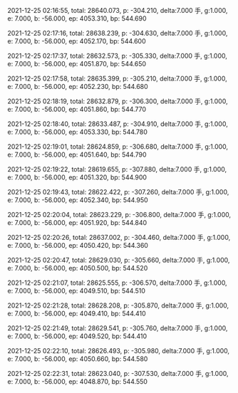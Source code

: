 2021-12-25 02:16:55, total: 28640.073, p: -304.210, delta:7.000 手, g:1.000, e: 7.000, b: -56.000, ep: 4053.310, bp: 544.690

2021-12-25 02:17:16, total: 28638.239, p: -304.630, delta:7.000 手, g:1.000, e: 7.000, b: -56.000, ep: 4052.170, bp: 544.600

2021-12-25 02:17:37, total: 28632.573, p: -305.330, delta:7.000 手, g:1.000, e: 7.000, b: -56.000, ep: 4051.870, bp: 544.650

2021-12-25 02:17:58, total: 28635.399, p: -305.210, delta:7.000 手, g:1.000, e: 7.000, b: -56.000, ep: 4052.230, bp: 544.680

2021-12-25 02:18:19, total: 28632.879, p: -306.300, delta:7.000 手, g:1.000, e: 7.000, b: -56.000, ep: 4051.860, bp: 544.770

2021-12-25 02:18:40, total: 28633.487, p: -304.910, delta:7.000 手, g:1.000, e: 7.000, b: -56.000, ep: 4053.330, bp: 544.780

2021-12-25 02:19:01, total: 28624.859, p: -306.680, delta:7.000 手, g:1.000, e: 7.000, b: -56.000, ep: 4051.640, bp: 544.790

2021-12-25 02:19:22, total: 28619.655, p: -307.880, delta:7.000 手, g:1.000, e: 7.000, b: -56.000, ep: 4051.320, bp: 544.900

2021-12-25 02:19:43, total: 28622.422, p: -307.260, delta:7.000 手, g:1.000, e: 7.000, b: -56.000, ep: 4052.340, bp: 544.950

2021-12-25 02:20:04, total: 28623.229, p: -306.800, delta:7.000 手, g:1.000, e: 7.000, b: -56.000, ep: 4051.920, bp: 544.840

2021-12-25 02:20:26, total: 28637.002, p: -304.460, delta:7.000 手, g:1.000, e: 7.000, b: -56.000, ep: 4050.420, bp: 544.360

2021-12-25 02:20:47, total: 28629.030, p: -305.660, delta:7.000 手, g:1.000, e: 7.000, b: -56.000, ep: 4050.500, bp: 544.520

2021-12-25 02:21:07, total: 28625.555, p: -306.570, delta:7.000 手, g:1.000, e: 7.000, b: -56.000, ep: 4049.510, bp: 544.510

2021-12-25 02:21:28, total: 28628.208, p: -305.870, delta:7.000 手, g:1.000, e: 7.000, b: -56.000, ep: 4049.410, bp: 544.410

2021-12-25 02:21:49, total: 28629.541, p: -305.760, delta:7.000 手, g:1.000, e: 7.000, b: -56.000, ep: 4049.520, bp: 544.410

2021-12-25 02:22:10, total: 28626.493, p: -305.980, delta:7.000 手, g:1.000, e: 7.000, b: -56.000, ep: 4050.660, bp: 544.580

2021-12-25 02:22:31, total: 28623.040, p: -307.530, delta:7.000 手, g:1.000, e: 7.000, b: -56.000, ep: 4048.870, bp: 544.550